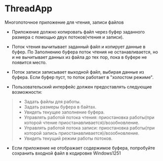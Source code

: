 # ThreadApp
Многопоточное приложение для чтения, записи файлов

+ Приложение должно копировать файл через буфер заданного размера с
помощью двух потоков(чтения и записи).

+ Поток чтения вычитывает заданный файл и копирует данные в буфер. По
Заполнению буфера поток чтения не останавливается, но и не вычитывает
данных из файла до тех пор, пока в буфере не появится место.

+ Поток записи записывает выходной файл, выбирая данные из буфера. Если
буфер пуст, то поток работает в "холостом режиме".

+ Пользовательский интерфейс должен предоставлять следующие возможности:
> + Задать файлы для работы.
> + Задать размеры буфера в байтах.
> + Увидеть текущее заполнение буфера.
> + Управлять работой потока чтения: приостановка работы(при которой
чтение приостанавливается)/возобновление.
> + Управлять работой потока записи: приостановка работы(при которой
запись приостанавливается)/возобновление.
> + Увидеть текущий режим работы потоков.

+ Если приложение не отображает содержимое буфера, попробуйте сохранить
входной файл в кодировке Windows1251
